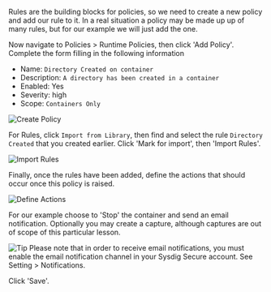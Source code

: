 
Rules are the building blocks for policies, so we need to create a new policy and add our rule to it.  In a real situation a policy may be made up up of many rules, but for our example we will just add the one.

Now navigate to Policies > Runtime Policies, then click 'Add Policy'. Complete the form filling in the following information

 - Name: `Directory Created on container`
 - Description: `A directory has been created in a container`
 - Enabled: Yes
 - Severity: high
 - Scope: `Containers Only`

![Create Policy](/sysdig/courses/secure/secure-policy-editor/assets/image07.png)

For Rules, click `Import from Library`, then find and select the rule `Directory Created` that you created earlier.  Click 'Mark for import', then 'Import Rules'.

![Import Rules](/sysdig/courses/secure/secure-policy-editor/assets/image08.png)

Finally, once the rules have been added, define the actions that should occur once this policy is raised.

![Define Actions](/sysdig/courses/secure/secure-policy-editor/assets/image09.png)

For our example choose to 'Stop' the container and send an email notification.  Optionally you may create a capture, although captures are out of scope of this particular lesson.

![Tip](/sysdig/courses/secure/secure-policy-editor/assets/feature_ligtbulb_50x50.png) Please note that in order to receive email notifications, you must enable the email notification channel in your Sysdig Secure account. See Setting > Notifications.

Click 'Save'.
